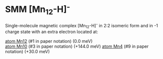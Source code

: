 # SMM [Mn<sub>12</sub>-H]<sup>-</sup>

Single-molecule magnetic complex [Mn<sub>12</sub>-H]<sup>-</sup> in 2:2 isomeric form and in -1 charge state with an extra electron located at:

   [atom Mn12](Mn12-H_22_atom12.xsf) (#1 in paper notation) (0.0 meV)   
   [atom Mn10](Mn12-H_22_atom10.xsf) (#3 in paper notation) (+144.0 meV)
   [atom Mn4](Mn12-H_22_atom8.xsf)   (#9 in paper notation) (+30.0 meV)    


